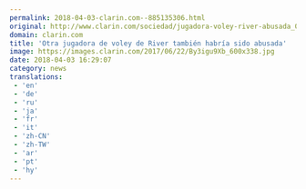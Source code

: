 ```yaml
---
permalink: 2018-04-03-clarin.com--885135306.html
original: http://www.clarin.com/sociedad/jugadora-voley-river-abusada_0_B1aRwmbiM.html
domain: clarin.com
title: 'Otra jugadora de voley de River también habría sido abusada'
image: https://images.clarin.com/2017/06/22/By3igu9Xb_600x338.jpg
date: 2018-04-03 16:29:07
category: news
translations: 
 - 'en'
 - 'de'
 - 'ru'
 - 'ja'
 - 'fr'
 - 'it'
 - 'zh-CN'
 - 'zh-TW'
 - 'ar'
 - 'pt'
 - 'hy'
---
```


